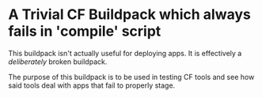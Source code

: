 A Trivial CF Buildpack which always fails in 'compile' script
===============================================================

This buildpack isn't actually useful for deploying apps. 
It is effectively a *deliberately* broken buildpack.

The purpose of this buildpack is to be used in testing CF
tools and see how said tools deal with apps that fail to 
properly stage.

